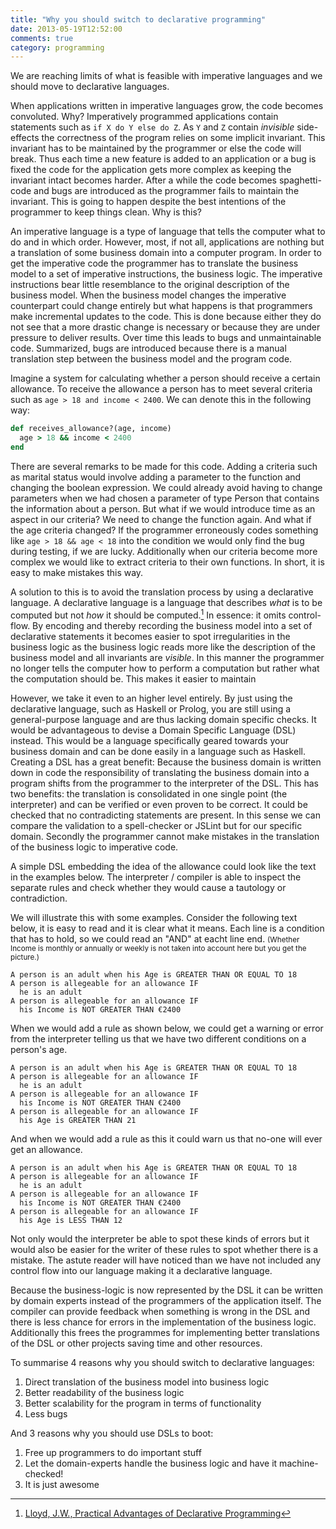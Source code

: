 ```yaml
---
title: "Why you should switch to declarative programming"
date: 2013-05-19T12:52:00
comments: true
category: programming
---
```


We are reaching limits of what is feasible with imperative languages and we should move to declarative languages.

When applications written in imperative languages grow, the code becomes convoluted. Why? Imperatively programmed applications contain statements such as `if X do Y else do Z`. As `Y` and `Z` contain *invisible* side-effects the correctness of the program relies on some implicit invariant. This invariant has to be maintained by the programmer or else the code will break. Thus each time a new feature is added to an application or a bug is fixed the code for the application gets more complex as keeping the invariant intact becomes harder. After a while the code becomes spaghetti-code and bugs are introduced as the programmer fails to maintain the invariant. This is going to happen despite the best intentions of the programmer to keep things clean. Why is this?

<!-- more -->

An imperative language is a type of language that tells the computer what to do and in which order. However, most, if not all, applications are nothing but a translation of some business domain into a computer program. In order to get the imperative code the programmer has to translate the business model to a set of imperative instructions, the business logic. The imperative instructions bear little resemblance to the original description of the business model. When the business model changes the imperative counterpart could change entirely but what happens is that programmers make incremental updates to the code. This is done because either they do not see that a more drastic change is necessary or because they are under pressure to deliver results. Over time this leads to bugs and unmaintainable code. Summarized, bugs are introduced because there is a manual translation step between the business model and the program code.

Imagine a system for calculating whether a person should receive a certain allowance. To receive the allowance a person has to meet several criteria such as `age > 18 and income < 2400`. We can denote this in the following way:


``` ruby
def receives_allowance?(age, income)
  age > 18 && income < 2400
end
```

There are several remarks to be made for this code. Adding a criteria such as marital status would involve adding a parameter to the function and changing the boolean expression. We could already avoid having to change parameters when we had chosen a parameter of type Person that contains the information about a person. But what if we would introduce time as an aspect in our criteria? We need to change the function again. And what if the age criteria changed? If the programmer erroneously codes something like `age > 18 && age < 18` into the condition we would only find the bug during testing, if we are lucky. Additionally when our criteria become more complex we would like to extract criteria to their own functions. In short, it is easy to make mistakes this way.

A solution to this is to avoid the translation process by using a declarative language. A declarative language is a language that describes *what* is to be computed but not *how* it should be computed.[^declarativereference] In essence: it omits control-flow. By encoding and thereby recording the business model into a set of declarative statements it becomes easier to spot irregularities in the business logic as the business logic reads more like the description of the business model and all invariants are *visible*. In this manner the programmer no longer tells the computer how to perform a computation but rather what the computation should be. This makes it easier to maintain

However, we take it even to an higher level entirely. By just using the declarative language, such as Haskell or Prolog, you are still using a general-purpose language and are thus lacking domain specific checks. It would be advantageous to devise a Domain Specific Language (DSL) instead. This would be a language specifically geared towards your business domain and can be done easily in a language such as Haskell. Creating a DSL has a great benefit: Because the business domain is written down in code the responsibility of translating the business domain into a program shifts from the programmer to the interpreter of the DSL. This has two benefits: the translation is consolidated in one single point (the interpreter) and can be verified or even proven to be correct. It could be checked that no contradicting statements are present. In this sense we can compare the validation to a spell-checker or JSLint but for our specific domain. Secondly the programmer cannot make mistakes in the translation of the business logic to imperative code.

A simple DSL embedding the idea of the allowance could look like the text in the examples below. The interpreter / compiler is able to inspect the separate rules and check whether they would cause a tautology or contradiction.

We will illustrate this with some examples. Consider the following text below, it is easy to read and it is clear what it means. Each line is a condition that has to hold, so we could read an "AND" at eacht line end. <small>(Whether Income is monthly or annually or weekly is not taken into account here but you get the picture.)</small>

```
A person is an adult when his Age is GREATER THAN OR EQUAL TO 18
A person is allegeable for an allowance IF
  he is an adult
A person is allegeable for an allowance IF
  his Income is NOT GREATER THAN €2400
```

When we would add a rule as shown below, we could get a warning or error from the interpreter telling us that we have two different conditions on a person's age.

```
A person is an adult when his Age is GREATER THAN OR EQUAL TO 18
A person is allegeable for an allowance IF
  he is an adult
A person is allegeable for an allowance IF
  his Income is NOT GREATER THAN €2400
A person is allegeable for an allowance IF
  his Age is GREATER THAN 21
```

And when we would add a rule as this it could warn us that no-one will ever get an allowance.

```
A person is an adult when his Age is GREATER THAN OR EQUAL TO 18
A person is allegeable for an allowance IF
  he is an adult
A person is allegeable for an allowance IF
  his Income is NOT GREATER THAN €2400
A person is allegeable for an allowance IF
  his Age is LESS THAN 12
```

Not only would the interpreter be able to spot these kinds of errors but it would also be easier for the writer of these rules to spot whether there is a mistake.
The astute reader will have noticed than we have not included any control flow into our language making it a declarative language.

Because the business-logic is now represented by the DSL it can be written by domain experts instead of the programmers of the application itself. The compiler can provide feedback when something is wrong in the DSL and there is less chance for errors in the implementation of the business logic. Additionally this frees the programmes for implementing better translations of the DSL or other projects saving time and other resources.

To summarise 4 reasons why you should switch to declarative languages:

1. Direct translation of the business model into business logic
2. Better readability of the business logic
3. Better scalability for the program in terms of functionality
4. Less bugs

And 3 reasons why you should use DSLs to boot:

1. Free up programmers to do important stuff
2. Let the domain-experts handle the business logic and have it machine-checked!
3. It is just awesome

[^declarativereference]: [Lloyd, J.W., Practical Advantages of Declarative Programming](ftp://clip.dia.fi.upm.es/pub/papers/PARFORCE/second_review/D.WP3.1.M2.3.ps.Z)
